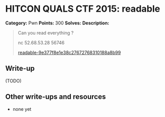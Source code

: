 # HITCON QUALS CTF 2015: readable

**Category:** Pwn
**Points:** 300
**Solves:** 
**Description:**

> Can you read everything ?
>
> nc 52.68.53.28 56746
> 
> [readable-9e377f8e1e38c27672768310188a8b99](readable-9e377f8e1e38c27672768310188a8b99)


## Write-up

(TODO)

## Other write-ups and resources

* none yet
